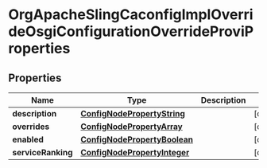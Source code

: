 

# OrgApacheSlingCaconfigImplOverrideOsgiConfigurationOverrideProviProperties

## Properties

Name | Type | Description | Notes
------------ | ------------- | ------------- | -------------
**description** | [**ConfigNodePropertyString**](ConfigNodePropertyString.md) |  |  [optional]
**overrides** | [**ConfigNodePropertyArray**](ConfigNodePropertyArray.md) |  |  [optional]
**enabled** | [**ConfigNodePropertyBoolean**](ConfigNodePropertyBoolean.md) |  |  [optional]
**serviceRanking** | [**ConfigNodePropertyInteger**](ConfigNodePropertyInteger.md) |  |  [optional]



